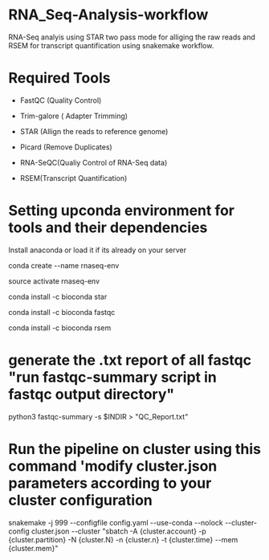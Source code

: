 # RNA_Seq-Analysis-workflow

RNA-Seq analyis using STAR two pass mode for alliging the raw reads and RSEM for transcript quantification using snakemake workflow. 

# Required Tools  

 - FastQC (Quality Control) 

 - Trim-galore ( Adapter Trimming)

 - STAR (Allign the reads to reference genome) 

 - Picard (Remove Duplicates)

 - RNA-SeQC(Qualiy Control of RNA-Seq data)

 - RSEM(Transcript Quantification)


# Setting upconda environment for tools and their dependencies 

Install anaconda or load it if its already on your server

conda create --name rnaseq-env

source activate rnaseq-env

conda install -c bioconda star

conda install -c bioconda fastqc

conda install -c bioconda rsem


# generate the .txt report of all fastqc "run fastqc-summary script in fastqc output directory" 

python3  fastqc-summary  -s  $INDIR  >  "QC_Report.txt"

# Run the pipeline on cluster using this command 'modify cluster.json  parameters according to your cluster configuration 

snakemake -j 999 --configfile config.yaml --use-conda --nolock --cluster-config cluster.json --cluster "sbatch -A {cluster.account} -p {cluster.partition}  -N {cluster.N} -n {cluster.n}  -t {cluster.time} --mem {cluster.mem}"
